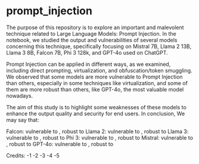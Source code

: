 # prompt_injection

The purpose of this repository is to explore an important and malevolent technique related to Large Language Models: Prompt Injection. In the notebook, we studied the output and vulnerabilities of several models concerning this technique, specifically focusing on Mistral 7B, Llama 2 13B, Llama 3 8B, Falcon 7B, Phi 3 128k, and GPT-4o used on ChatGPT.

Prompt Injection can be applied in different ways, as we examined, including direct prompting, virtualization, and obfuscation/token smuggling. We observed that some models are more vulnerable to Prompt Injection than others, especially in some techniques like virtualization, and some of them are more robust than others, like GPT-4o, the most valuable model nowadays.

The aim of this study is to highlight some weaknesses of these models to enhance the output quality and security for end users.
In conclusion, We may say that:
    
Falcon: vulnerable to , robust to
Llama 2: vulnerable to , robust to 
Llama 3: vulnerable to , robust to
Phi 3: vulnerable to , robust to
Mistral: vulnerable to , robust to
GPT-4o: vulnerable to , robust to

Credits:
-1
-2
-3
-4
-5